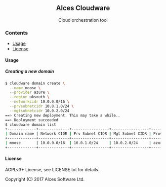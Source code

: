 <div align="center">
    <h2>Alces Cloudware</h2>
    <p align="center">
        <p>Cloud orchestration tool</p>
    </p>
</div>

### Contents
* [Usage](#usage)
* [License](#license)

#### Usage

##### Creating a new domain

```bash
$ cloudware domain create \
  --name moose \
  --provider azure \
  --region uksouth \
  --networkcidr 10.0.0.0/16 \
  --prvsubnetcidr 10.0.1.0/24 \
  --mgtsubnetcidr 10.0.2.0/24
==> Creating new deployment. This may take a while..
==> Deployment succeeded
$ cloudware domain list
+-------------+--------------+-----------------+-----------------+----------+--------------------------------------+
| Domain name | Network CIDR | Prv Subnet CIDR | Mgt Subnet CIDR | Provider | Identifier                           |
+-------------+--------------+-----------------+-----------------+----------+--------------------------------------+
| moose       | 10.0.0.0/16  | 10.0.1.0/24     | 10.0.2.0/24     | azure    | 2f0d0a97-091d-4f65-b6a3-60c24c373a42 |
+-------------+--------------+-----------------+-----------------+----------+--------------------------------------+
```

#### License

AGPLv3+ License, see LICENSE.txt for details.

Copyright (C) 2017 Alces Software Ltd.
